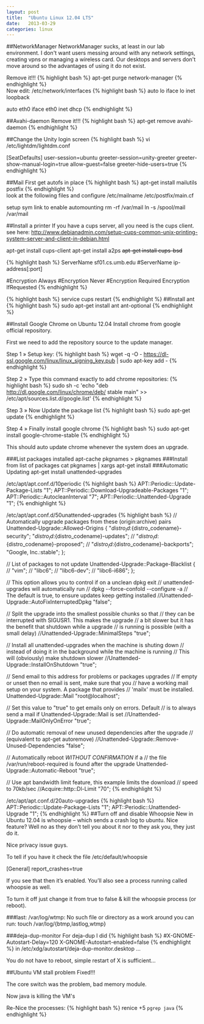 ```yaml
---
layout: post
title:  "Ubuntu Linux 12.04 LTS"
date:   2013-03-29
categories: linux
---
```

##NetworkManager
NetworkManager sucks, at least in our lab environment.  I don't want users messing around with any network settings, creating vpns or managing a wireless card.  Our desktops and servers don't move around so the advantages of using it do not exist.

Remove it!!!
{% highlight bash %}
apt-get purge network-manager
{% endhighlight %}  
Now edit: /etc/network/interfaces
{% highlight bash %}
auto lo
iface lo inet loopback

auto eth0
iface eth0 inet dhcp
{% endhighlight %}

##Avahi-daemon
Remove it!!!
{% highlight bash %}
apt-get remove avahi-daemon
{% endhighlight %}

##Change the Unity login screen
{% highlight bash %}
vi /etc/lightdm/lightdm.conf

[SeatDefaults]
user-session=ubuntu
greeter-session=unity-greeter
greeter-show-manual-login=true
allow-guest=false
greeter-hide-users=true
{% endhighlight %}

##Mail
First get autofs in place
{% highlight bash %}
apt-get install mailutils postfix
{% endhighlight %}  
look at the following files and configure
  /etc/mailname
  /etc/postfix/main.cf
  
setup sym link to enable automounting
  rm -rf /var/mail
  ln -s /spool/mail /var/mail
  
##Install a printer
If you have a cups server, all you need is the cups client.
see here: http://www.debianadmin.com/setup-cups-common-unix-printing-system-server-and-client-in-debian.html

  apt-get install cups-client
  apt-get install a2ps
<del>apt-get install cups-bsd</del>


{% highlight bash %}
ServerName sf01.cs.umb.edu
#ServerName ip-address[:port]

#Encryption Always
#Encryption Never
#Encryption Required
Encryption IfRequested
{% endhighlight %}

{% highlight bash %}
  service cups restart
{% endhighlight %}
##Install ant
{% highlight bash %}
sudo apt-get install ant ant-optional
{% endhighlight %}

##Install Google Chrome on Ubuntu 12.04
Install chrome from google official repository.

First we need to add the repository source to the update manager.

Step 1 » Setup key:
{% highlight bash %}
wget -q -O - https://dl-ssl.google.com/linux/linux_signing_key.pub | sudo apt-key add -
{% endhighlight %}

Step 2 » Type this command exactly to add chrome repositories:
{% highlight bash %}
sudo sh -c 'echo "deb http://dl.google.com/linux/chrome/deb/ stable main" >> /etc/apt/sources.list.d/google.list'
{% endhighlight %}

Step 3 » Now Update the package list
{% highlight bash %}
sudo apt-get update
{% endhighlight %}

Step 4 » Finally install google chrome
{% highlight bash %}
sudo apt-get install google-chrome-stable
{% endhighlight %}

This should auto update chrome whenever the system does an upgrade.

###List packages installed
  apt-cache pkgnames > pkgnames
###Install from list of packages
  cat pkgnames | xargs apt-get install
###Automatic Updating
  apt-get install unattended-upgrades

  /etc/apt/apt.conf.d/10periodic 
{% highlight bash %}
APT::Periodic::Update-Package-Lists "1";
APT::Periodic::Download-Upgradeable-Packages "1";
APT::Periodic::AutocleanInterval "7";
APT::Periodic::Unattended-Upgrade "1";
{% endhighlight %}


  /etc/apt/apt.conf.d/50unattended-upgrades
{% highlight bash %}
// Automatically upgrade packages from these (origin:archive) pairs
Unattended-Upgrade::Allowed-Origins {
        "${distro_id}:${distro_codename}-security";
        "${distro_id}:${distro_codename}-updates";
//      "${distro_id}:${distro_codename}-proposed";
//      "${distro_id}:${distro_codename}-backports";
	"Google\, Inc.:stable";
};

// List of packages to not update
Unattended-Upgrade::Package-Blacklist {
//      "vim";
//      "libc6";
//      "libc6-dev";
//      "libc6-i686";
};

// This option allows you to control if on a unclean dpkg exit
// unattended-upgrades will automatically run 
//   dpkg --force-confold --configure -a
// The default is true, to ensure updates keep getting installed
//Unattended-Upgrade::AutoFixInterruptedDpkg "false";

// Split the upgrade into the smallest possible chunks so that
// they can be interrupted with SIGUSR1. This makes the upgrade
// a bit slower but it has the benefit that shutdown while a upgrade
// is running is possible (with a small delay)
//Unattended-Upgrade::MinimalSteps "true";

// Install all unattended-upgrades when the machine is shuting down
// instead of doing it in the background while the machine is running
// This will (obviously) make shutdown slower
//Unattended-Upgrade::InstallOnShutdown "true";

// Send email to this address for problems or packages upgrades
// If empty or unset then no email is sent, make sure that you
// have a working mail setup on your system. A package that provides
// 'mailx' must be installed.
Unattended-Upgrade::Mail "root@localhost";

// Set this value to "true" to get emails only on errors. Default
// is to always send a mail if Unattended-Upgrade::Mail is set
//Unattended-Upgrade::MailOnlyOnError "true";

// Do automatic removal of new unused dependencies after the upgrade
// (equivalent to apt-get autoremove)
//Unattended-Upgrade::Remove-Unused-Dependencies "false";

// Automatically reboot *WITHOUT CONFIRMATION* if a 
// the file /var/run/reboot-required is found after the upgrade 
Unattended-Upgrade::Automatic-Reboot "true";


// Use apt bandwidth limit feature, this example limits the download
// speed to 70kb/sec
//Acquire::http::Dl-Limit "70";
{% endhighlight %}


  /etc/apt/apt.conf.d/20auto-upgrades
{% highlight bash %}
APT::Periodic::Update-Package-Lists "1";
APT::Periodic::Unattended-Upgrade "1";
{% endhighlight %}
##Turn off and disable Whoopsie
New in Ubuntu 12.04 is whoopsie – which sends a crash log to ubuntu. Nice feature? Well no as they don’t tell you about it nor to they ask you, they just do it.

Nice privacy issue guys.

To tell if you have it check the file /etc/default/whoopsie

  [General]
  report_crashes=true

If you see that then it’s enabled. You’ll also see a process running called whoopsie as well.

To turn it off just change it from true to false & kill the whoopsie process (or reboot).

###last: /var/log/wtmp: No such file or directory
as a work around you can run:
  touch /var/log/{btmp,lastlog,wtmp}
  
###deja-dup-monitor
For deja-dup I did
{% highlight bash %}
#X-GNOME-Autostart-Delay=120
X-GNOME-Autostart-enabled=false
{% endhighlight %}
in /etc/xdg/autostart/deja-dup-monitor.desktop ...

You do not have to reboot, simple restart of X is sufficient...
  
##Ubuntu VM stall problem
Fixed!!!

The core switch was the problem, bad memory module.

Now java is killing the VM's

Re-Nice the processes:
{% highlight bash %}
renice +5 `pgrep java`
{% endhighlight %}